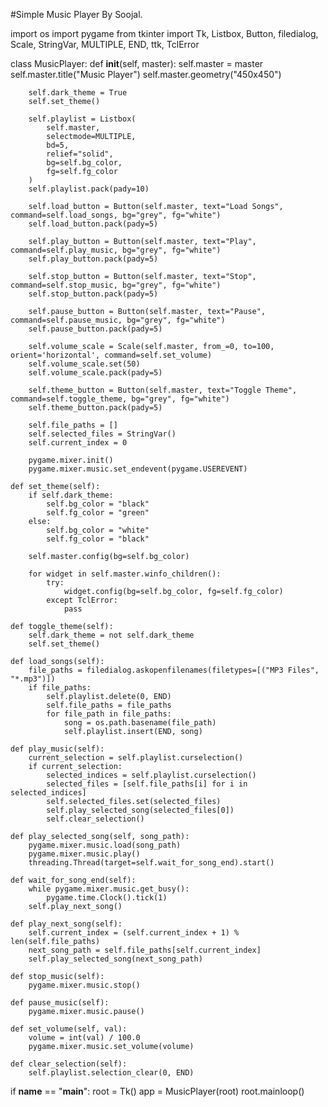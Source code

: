 #Simple Music Player By Soojal.

import os
import pygame
from tkinter import Tk, Listbox, Button, filedialog, Scale, StringVar, MULTIPLE, END, ttk, TclError

class MusicPlayer:
    def __init__(self, master):
        self.master = master
        self.master.title("Music Player")
        self.master.geometry("450x450")

        self.dark_theme = True  
        self.set_theme()

        self.playlist = Listbox(
            self.master,
            selectmode=MULTIPLE,
            bd=5,
            relief="solid",
            bg=self.bg_color,
            fg=self.fg_color
        )
        self.playlist.pack(pady=10)

        self.load_button = Button(self.master, text="Load Songs", command=self.load_songs, bg="grey", fg="white")
        self.load_button.pack(pady=5)

        self.play_button = Button(self.master, text="Play", command=self.play_music, bg="grey", fg="white")
        self.play_button.pack(pady=5)

        self.stop_button = Button(self.master, text="Stop", command=self.stop_music, bg="grey", fg="white")
        self.stop_button.pack(pady=5)

        self.pause_button = Button(self.master, text="Pause", command=self.pause_music, bg="grey", fg="white")
        self.pause_button.pack(pady=5)

        self.volume_scale = Scale(self.master, from_=0, to=100, orient='horizontal', command=self.set_volume)
        self.volume_scale.set(50)
        self.volume_scale.pack(pady=5)

        self.theme_button = Button(self.master, text="Toggle Theme", command=self.toggle_theme, bg="grey", fg="white")
        self.theme_button.pack(pady=5)

        self.file_paths = []
        self.selected_files = StringVar()
        self.current_index = 0

        pygame.mixer.init()
        pygame.mixer.music.set_endevent(pygame.USEREVENT)

    def set_theme(self):
        if self.dark_theme:
            self.bg_color = "black"
            self.fg_color = "green"
        else:
            self.bg_color = "white"
            self.fg_color = "black"

        self.master.config(bg=self.bg_color)

        for widget in self.master.winfo_children():
            try:
                widget.config(bg=self.bg_color, fg=self.fg_color)
            except TclError:
                pass

    def toggle_theme(self):
        self.dark_theme = not self.dark_theme
        self.set_theme()

    def load_songs(self):
        file_paths = filedialog.askopenfilenames(filetypes=[("MP3 Files", "*.mp3")])
        if file_paths:
            self.playlist.delete(0, END)
            self.file_paths = file_paths
            for file_path in file_paths:
                song = os.path.basename(file_path)
                self.playlist.insert(END, song)

    def play_music(self):
        current_selection = self.playlist.curselection()
        if current_selection:
            selected_indices = self.playlist.curselection()
            selected_files = [self.file_paths[i] for i in selected_indices]
            self.selected_files.set(selected_files)
            self.play_selected_song(selected_files[0])
            self.clear_selection()

    def play_selected_song(self, song_path):
        pygame.mixer.music.load(song_path)
        pygame.mixer.music.play()
        threading.Thread(target=self.wait_for_song_end).start()

    def wait_for_song_end(self):
        while pygame.mixer.music.get_busy():
            pygame.time.Clock().tick(1)
        self.play_next_song()

    def play_next_song(self):
        self.current_index = (self.current_index + 1) % len(self.file_paths)
        next_song_path = self.file_paths[self.current_index]
        self.play_selected_song(next_song_path)

    def stop_music(self):
        pygame.mixer.music.stop()

    def pause_music(self):
        pygame.mixer.music.pause()

    def set_volume(self, val):
        volume = int(val) / 100.0
        pygame.mixer.music.set_volume(volume)

    def clear_selection(self):
        self.playlist.selection_clear(0, END)

if __name__ == "__main__":
    root = Tk()
    app = MusicPlayer(root)
    root.mainloop()
